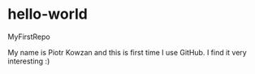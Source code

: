 # hello-world
MyFirstRepo

My name is Piotr Kowzan and this is first time I use GitHub.
I find it very interesting :)
